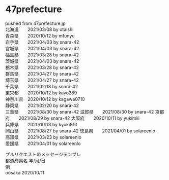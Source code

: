 # 47prefecture
pushed from 47prefecture.jp  
北海道　　2021/03/08 by otaishi   
青森県　　2020/10/12 by mfunyu  
岩手県　　2021/04/03 by snara-42  
宮城県　　2021/04/03 by snara-42  
福島県　　2021/03/28 by snara-42  
茨城県　　2021/04/03 by snara-42  
栃木県　　2021/03/28 by snara-42  
群馬県　　2021/04/27 by snara-42  
埼玉県　　2021/04/27 by snara-42  
千葉県　　2021/02/18 by snara-42  
東京都　　2020/10/12 by kayo289  
神奈川県　2020/10/12 by kagawa0710  
静岡県　　2021/02/20 by snara-42  
三重県　　2021/08/30 by snara-42
滋賀県　　2021/08/30 by snara-42
京都府　　2021/08/29 by snara-42
大阪府　　2020/10/11 by yukimiii  
兵庫県　　2020/10/13 by kyuki810  
岡山県　　2021/08/27 by snara-42
徳島県　　2021/04/01 by solareenlo  
高知県　　2021/03/23 by solareenlo  
愛媛県　　2021/04/01 by solareenlo  

プルリクエストのメッセージテンプレ  
都道府県名 年/月/日  
例  
oosaka 2020/10/11
